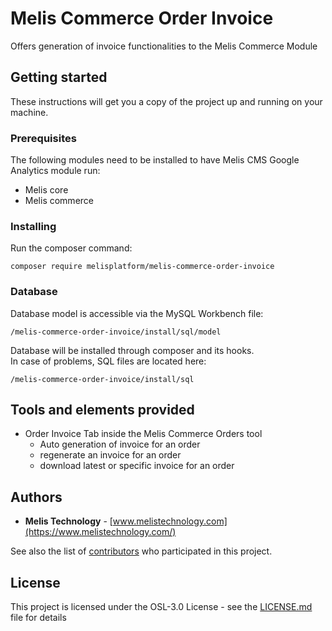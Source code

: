 # Melis Commerce Order Invoice

Offers generation of invoice functionalities to the Melis Commerce Module

## Getting started

These instructions will get you a copy of the project up and running on your machine.

### Prerequisites

The following modules need to be installed to have Melis CMS Google Analytics module run:
* Melis core
* Melis commerce
 
### Installing

Run the composer command:
```
composer require melisplatform/melis-commerce-order-invoice
```

### Database    

Database model is accessible via the MySQL Workbench file:  
```
/melis-commerce-order-invoice/install/sql/model
```  
Database will be installed through composer and its hooks.  
In case of problems, SQL files are located here:  
```
/melis-commerce-order-invoice/install/sql  
```

## Tools and elements provided
* Order Invoice Tab inside the Melis Commerce Orders tool
  - Auto generation of invoice for an order
  - regenerate an invoice for an order
  - download latest or specific invoice for an order
 
## Authors

* **Melis Technology** - [www.melistechnology.com](https://www.melistechnology.com/)

See also the list of [contributors](https://github.com/melisplatform/melis-commerce-order-invoice/contributors) who participated in this project.


## License

This project is licensed under the OSL-3.0 License - see the [LICENSE.md](LICENSE.md) file for details